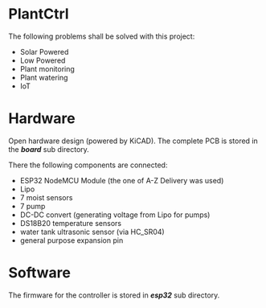 # PlantCtrl

The following problems shall be solved with this project:
* Solar Powered
* Low Powered
* Plant monitoring
* Plant watering
* IoT

# Hardware
Open hardware design (powered by KiCAD).
The complete PCB is stored in the ***board*** sub directory.

There the following components are connected:
* ESP32 NodeMCU Module (the one of A-Z Delivery was used)
* Lipo
* 7 moist sensors
* 7 pump
* DC-DC convert (generating voltage from Lipo for pumps)
* DS18B20 temperature sensors
* water tank ultrasonic sensor (via HC_SR04)
* general purpose expansion pin

# Software
The firmware for the controller is stored in ***esp32*** sub directory.
